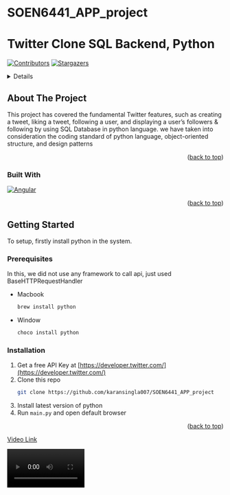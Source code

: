 # SOEN6441_APP_project
# Twitter Clone SQL Backend, Python

[![Contributors][contributors-shield]][contributors-url]
[![Stargazers][stars-shield]][stars-url]

[//]: # ([![LinkedIn][linkedin-shield]][linkedin-url])

<!-- TABLE OF CONTENTS -->
<details>
  <ol>
    <li>
      <a href="#about-the-project">About The Project</a>
      <ul>
        <li><a href="#built-with">Built With</a></li>
      </ul>
    </li>
    <li>
      <a href="#getting-started">Getting Started</a>
      <ul>
        <li><a href="#prerequisites">Prerequisites</a></li>
        <li><a href="#installation">Installation</a></li>
      </ul>
    </li>
  </ol>
</details>



<!-- ABOUT THE PROJECT -->
## About The Project

This project has covered the fundamental Twitter features, such as creating a tweet, liking a tweet, following a user, and displaying a user’s followers & following by using SQL Database in python language. we have taken into consideration the coding standard of python language, object-oriented structure, and design patterns
<p align="right">(<a href="#readme-top">back to top</a>)</p>

### Built With

[![Angular][Angular.io]][Angular-url]

<p align="right">(<a href="#readme-top">back to top</a>)</p>

<!-- GETTING STARTED -->
## Getting Started

To setup, firstly install python in the system. 

### Prerequisites

In this, we did not use any framework to call api, just used BaseHTTPRequestHandler
* Macbook
  ```sh
  brew install python
  ```
* Window
  ```sh
  choco install python
  ```

### Installation

1. Get a free API Key at [https://developer.twitter.com/](https://developer.twitter.com/)
2. Clone this repo
   ```sh
   git clone https://github.com/karansingla007/SOEN6441_APP_project
   ```
3. Install latest version of python
4. Run `main.py` and open default browser

<p align="right">(<a href="#readme-top">back to top</a>)</p>

<p align="left"><a href="https://drive.google.com/file/d/1arZ0Ovt1rkaGdjuD2bAs-RYsoY0zDSiT/view?usp=sharing">Video Link</a></p>

<video src='https://drive.google.com/file/d/1arZ0Ovt1rkaGdjuD2bAs-RYsoY0zDSiT/view?usp=sharing' width=180/>


[//]: # (<!-- CONTACT -->)

[//]: # (## Contact)

[//]: # ()
[//]: # (Karan Singla - [@karansinglaOO7]&#40;https://twitter.com/karansinglaOO7&#41; - karansingla120@gmail.com)

[//]: # ()
[//]: # (<p align="right">&#40;<a href="#readme-top">back to top</a>&#41;</p>)

<!-- MARKDOWN LINKS & IMAGES -->
<!-- https://www.markdownguide.org/basic-syntax/#reference-style-links -->
[contributors-shield]: https://img.shields.io/badge/CONTRIBUTORS-1-orange
[contributors-url]: https://github.com/karansingla007/SOEN6441_APP_project
[stars-shield]: https://img.shields.io/badge/STARS-2-yellowgreen
[stars-url]: https://github.com/karansingla007/SOEN6441_APP_project
[linkedin-shield]: https://img.shields.io/badge/LINKEDIN-karansingla007-blue
[linkedin-url]: https://www.linkedin.com/in/karansingla007/
[product-screenshot]: images/screenshot.png
[Angular.io]: https://forthebadge.com/images/badges/made-with-python.svg
[Angular-url]: https://www.python.org
[Bootstrap.com]: https://img.shields.io/badge/Bootstrap-563D7C?style=for-the-badge&logo=bootstrap&logoColor=white
[Bootstrap-url]: https://getbootstrap.com
[JQuery.com]: https://img.shields.io/badge/jQuery-0769AD?style=for-the-badge&logo=jquery&logoColor=white
[JQuery-url]: https://jquery.com 
